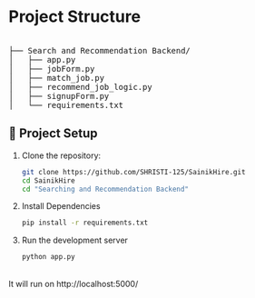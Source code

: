 # Project Structure
<pre>  
├── Search and Recommendation Backend/
│   ├── app.py
│   ├── jobForm.py
│   ├── match_job.py
│   ├── recommend_job_logic.py
│   ├── signupForm.py
│   └── requirements.txt
</pre>

## 🔧 Project Setup

1. Clone the repository:
   ```bash
   git clone https://github.com/SHRISTI-125/SainikHire.git
   cd SainikHire
   cd "Searching and Recommendation Backend"
2. Install Dependencies
   ```bash
   pip install -r requirements.txt
3. Run the development server
   ```bash
   python app.py

<br>
It will run on http://localhost:5000/
